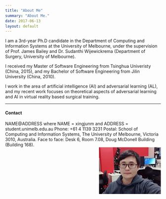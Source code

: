 ```yaml
---
title: "About Me"
summary: "About Me."
date: 2017-06-13
layout: default
---
```


I am a 3rd-year Ph.D candidate in the Department of Computing and Information Systems at the University of Melbourne, under the supervision of Prof. James Bailey and Dr. Sudanthi Wijewickrema (Department of Surgery, University of Melbourne).

I received my Master of Software Engineering from Tsinghua Univeristy (China, 2015), and my Bachelor of Software Engineering from Jilin University (China, 2010).

I work in the area of artificial intelligence (AI) and adversarial learning (AL), and my recent work focuses on theoretical aspects of adversarial learning and AI in virtual reality based surgical training.

---

#### Contact

<div>
 <div style="float: left;">NAME@ADDRESS  
   where NAME = xingjunm and ADDRESS = student.unimelb.edu.au
Phone: +61 4 1139 3231  
Postal: School of Computing and Information Systems, The University of Melbourne, Victoria 3010, Australia.   
Face to face: Desk 6, Room 7.08, Doug McDonell Building (Building 168).
</div>
 <div style="float: right; text-align: right;"><img style="float: right; width: 200px;" src="assets/images/xingjunma.jpg" /> </div> 
</div>


